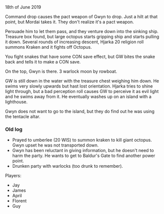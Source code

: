 18th of June 2019

Command drop causes the pact weapon of Gwyn to drop. Just a hilt at that point, but Mordai takes it. They don't realize it's a pact weapon.

Persuade him to let them pass, and they venture down into the sinking ship. Treasure box found, but large octopus starts gripping ship and starts pulling it down.
Several rounds of increasing descent, Hjarka 20 religion roll summons Kraken and it fights off Octopus.

You fight snakes that have some CON save effect, but GW bites the snake back and tells it to make a CON save.

On the top, Gwyn is there. 3 warlock moon by rowboat.

GW is still down in the water with the treasure chest weighing him down. He swims very slowly upwards but hast lost orientation. Hjarka tries to shine light through, but a bad perception roll causes GW to perceive it as evil light and he swims away from it. He eventually washes up on an island with a lighthouse.

Gwyn does not want to go to the island, but they do find out he was using the tentacle altar.

### Old log
- Prayed to umberlee (20 WIS) to summon kraken to kill giant octopus. Gwyn upset he was not transported down.
- Gwyn has been reluctant in giving information, but he doesn't need to harm the party. He wants to get to Baldur's Gate to find another power point.
- Drunken party with warlocks (too drunk to remember).

Players:
- Jay
- James
- April
- Florent
- Guy
